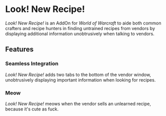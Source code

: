 # Look! New Recipe!

_Look! New Recipe!_ is an AddOn for _World of Warcraft_ to aide both common crafters and recipe hunters in finding untrained recipes from vendors by displaying additional information unobtrusively when talking to vendors.

## Features

### Seamless Integration
_Look! New Recipe!_ adds two tabs to the bottom of the vendor window, unobtrusively displaying important information when looking for recipes.

### Meow
_Look! New Recipe!_ meows when the vendor sells an unlearned recipe, because it's cute as fuck.
